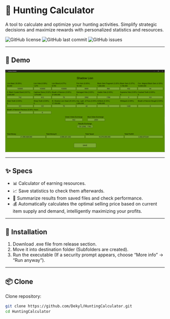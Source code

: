 # 🦌 Hunting Calculator

A tool to calculate and optimize your hunting activities. Simplify strategic decisions and maximize rewards with personalized statistics and resources.

![GitHub license](https://img.shields.io/github/license/Dekyl/HuntingCalculator)
![GitHub last commit](https://img.shields.io/github/last-commit/Dekyl/HuntingCalculator)
![GitHub issues](https://img.shields.io/github/issues/Dekyl/HuntingCalculator)

---

## 📸 Demo

![hunting-calculator-preview](./preview.png)

---

## ✨ Specs

- 📊 Calculator of earning resources.
- 📈 Save statistics to check them afterwards.
- 🎯 Summarize results from saved files and check performance.
- 💰 Automatically calculates the optimal selling price based on current item supply and demand, intelligently maximizing your profits.

---

## 💾 Installation

1. Download .exe file from release section.
2. Move it into destination folder (Subfolders are created).
3. Run the executable (If a security prompt appears, choose “More info” → “Run anyway”).

---

## 📦 Clone

Clone repository:

```bash
git clone https://github.com/Dekyl/HuntingCalculator.git
cd HuntingCalculator
